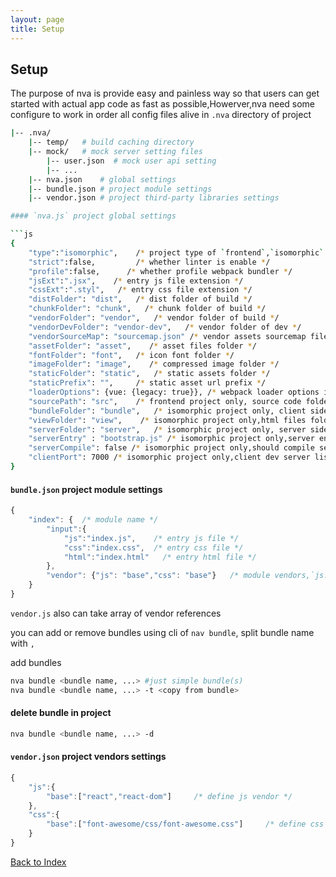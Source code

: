 ```yaml
---
layout: page
title: Setup
---
```


## Setup

The purpose of nva is provide easy and painless way so that users can get started with actual app code as fast as possible,Howerver,nva need some configure to work in order
all config files alive in `.nva` directory of project

```bash
|-- .nva/
    |-- temp/   # build caching directory
    |-- mock/   # mock server setting files
        |-- user.json  # mock user api setting
        |-- ...
    |-- nva.json    # global settings
    |-- bundle.json # project module settings
    |-- vendor.json # project third-party libraries settings

#### `nva.js` project global settings

```js
{
    "type":"isomorphic",    /* project type of `frontend`,`isomorphic` */
    "strict":false,         /* whether linter is enable */
    "profile":false,      /* whether profile webpack bundler */
    "jsExt":".jsx",    /* entry js file extension */
    "cssExt":".styl",   /* entry css file extension */
    "distFolder": "dist",   /* dist folder of build */
    "chunkFolder": "chunk",   /* chunk folder of build */
    "vendorFolder": "vendor",   /* vendor folder of build */
    "vendorDevFolder": "vendor-dev",   /* vendor folder of dev */
    "vendorSourceMap": "sourcemap.json" /* vendor assets sourcemap file name */
    "assetFolder": "asset",    /* asset files folder */
    "fontFolder": "font",   /* icon font folder */
    "imageFolder": "image",    /* compressed image folder */
    "staticFolder": "static",   /* static assets folder */
    "staticPrefix": "",     /* static asset url prefix */
    "loaderOptions": {vue: {legacy: true}}, /* webpack loader options identified by name */
    "sourcePath": "src",    /* frontend project only, source code folder */
    "bundleFolder": "bundle",   /* isomorphic project only, client side bundle folder */
    "viewFolder": "view",    /* isomorphic project only,html files folder */
    "serverFolder": "server",   /* isomorphic project only, server side source code folder */
    "serverEntry" : "bootstrap.js" /* isomorphic project only,server entry file */
    "serverCompile": false /* isomorphic project only,should compile server source code */
    "clientPort": 7000 /* isomorphic project only,client dev server listen port */
}
```
#### `bundle.json` project module settings

```js
{
    "index": {  /* module name */
        "input":{
            "js":"index.js",    /* entry js file */
            "css":"index.css",  /* entry css file */
            "html":"index.html"   /* entry html file */
        },
        "vendor": {"js": "base","css": "base"}   /* module vendors,`js.base` and `css.base` reference to `vendor.json` */
    }
}
```

`vendor.js` also can take array of vendor references

you can add or remove bundles using cli of `nav bundle`, split bundle name with `,`

add bundles

```bash
nva bundle <bundle name, ...> #just simple bundle(s)
nva bundle <bundle name, ...> -t <copy from bundle>
```

#### delete bundle in project

```bash
nva bundle <bundle name, ...> -d
```

#### `vendor.json` project vendors settings

```js
{
    "js":{
        "base":["react","react-dom"]     /* define js vendor */
    },
    "css":{
        "base":["font-awesome/css/font-awesome.css"]     /* define css vendor */
    }
}
```

[Back to Index](./index.md)